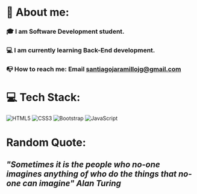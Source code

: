 # :wolf: About me: 

### :mortar_board: I am Software Development student.

### :computer: I am currently learning Back-End development.

### :mailbox_with_no_mail: How to reach me: Email santiagojaramillojg@gmail.com



# :computer: Tech Stack:

![HTML5](https://img.shields.io/badge/html5-%23E34F26.svg?style=for-the-badge&logo=html5&logoColor=white)
![CSS3](https://img.shields.io/badge/css3-%231572B6.svg?style=for-the-badge&logo=css3&logoColor=white)
![Bootstrap](https://img.shields.io/badge/bootstrap-%23563D7C.svg?style=for-the-badge&logo=bootstrap&logoColor=white)
![JavaScript](https://img.shields.io/badge/javascript-%23323330.svg?style=for-the-badge&logo=javascript&logoColor=%23F7DF1E)

<!-- ![logo](https://firebasestorage.googleapis.com/v0/b/proyecto1-sj.appspot.com/o/Fotor_AI%20(1).png?alt=media&token=c5357bd7-6000-4483-ae6e-0bbc91d6e274) -->

# Random Quote:

## *"Sometimes it is the people who no-one imagines anything of who do the things that no-one can imagine"* ***Alan Turing***

   
